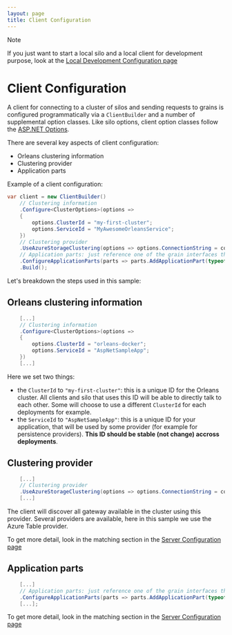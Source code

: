 ```yaml
---
layout: page
title: Client Configuration
---
```


> [!NOTE]
> If you just want to start a local silo and a local client for development purpose, look at the [Local Development Configuration page](Local-Development-Configuration.md)

# Client Configuration

A client for connecting to a cluster of silos and sending requests to grains is configured programmatically via a `ClientBuilder` and a number of supplemental option classes.
Like silo options, client option classes follow the [ASP.NET Options](https://docs.microsoft.com/en-us/aspnet/core/fundamentals/configuration/options).

There are several key aspects of client configuration:

* Orleans clustering information
* Clustering provider
* Application parts

Example of a client configuration:

``` csharp
var client = new ClientBuilder()
    // Clustering information
    .Configure<ClusterOptions>(options =>
    {
        options.ClusterId = "my-first-cluster";
        options.ServiceId = "MyAwesomeOrleansService";
    })
    // Clustering provider
    .UseAzureStorageClustering(options => options.ConnectionString = connectionString)
    // Application parts: just reference one of the grain interfaces that we use
    .ConfigureApplicationParts(parts => parts.AddApplicationPart(typeof(IValueGrain).Assembly))
    .Build();
```

Let's breakdown the steps used in this sample:

## Orleans clustering information

``` csharp
    [...]
    // Clustering information
    .Configure<ClusterOptions>(options =>
    {
        options.ClusterId = "orleans-docker";
        options.ServiceId = "AspNetSampleApp";
    })
    [...]
```

Here we set two things:
- the `ClusterId` to `"my-first-cluster"`: this is a unique ID for the Orleans cluster. All clients and silo that uses this ID will be able to directly talk to each other. Some will choose to use a different `ClusterId` for each deployments for example.
- the `ServiceId` to `"AspNetSampleApp"`: this is a unique ID for your application, that will be used by some provider (for example for persistence providers). **This ID should be stable (not change) accross deployments**.

## Clustering provider

``` csharp
    [...]
    // Clustering provider
    .UseAzureStorageClustering(options => options.ConnectionString = connectionString)
    [...]
```

The client will discover all gateway available in the cluster using this provider. Several providers are available, here in this sample we use the Azure Table provider.

To get more detail, look in the matching section in the [Server Configuration page](Server-Configuration.md)

## Application parts

``` csharp
    [...]
    // Application parts: just reference one of the grain interfaces that we use
    .ConfigureApplicationParts(parts => parts.AddApplicationPart(typeof(IValueGrain).Assembly)).WithReferences())
    [...];
```

To get more detail, look in the matching section in the [Server Configuration page](Server-Configuration.md)
